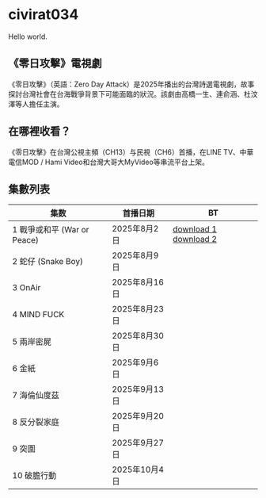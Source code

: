 # civirat034
Hello world.
## 《零日攻擊》電視劇
《零日攻擊》（英語：Zero Day Attack）是2025年播出的台灣詩選電視劇，故事探討台灣社會在台海戰爭背景下可能面臨的狀況。該劇由高橋一生、連俞涵、杜汶澤等人擔任主演。
## 在哪裡收看？
《零日攻擊》在台灣公視主頻（CH13）与民視（CH6）首播，在LINE TV、中華電信MOD / Hami Video和台灣大哥大MyVideo等串流平台上架。
## 集數列表
| 集数 | 首播日期 | BT |
|------|----------|----------|
| 1 戰爭或和平 (War or Peace) | 2025年8月2日 | [download 1](http://bit.ly/4mri17Wt) [download 2](https://tinyurl.com/mvwutk6z)|
| 2 蛇仔 (Snake Boy) | 2025年8月9日 |  |
| 3 OnAir | 2025年8月16日 |  |
| 4 MIND FUCK | 2025年8月23日 |  |
| 5 兩岸密屍 | 2025年8月30日 |  |
| 6 金紙 | 2025年9月6日 |  |
| 7 海倫仙度茲 | 2025年9月13日 |  |
| 8 反分裂家庭 | 2025年9月20日 |  |
| 9 突圍 | 2025年9月27日 |  |
| 10 破膽行動 | 2025年10月4日 |  |
